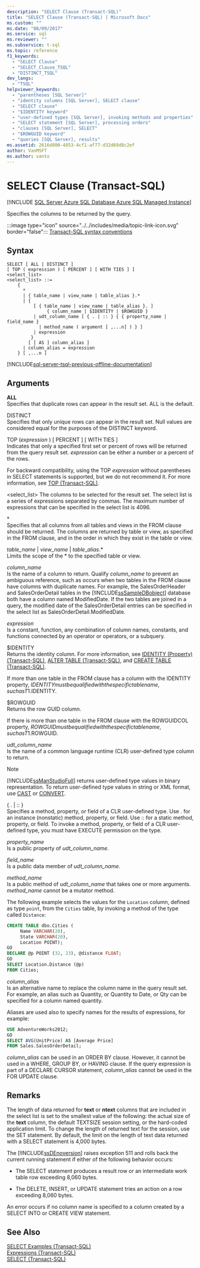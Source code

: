 ```yaml
---
description: "SELECT Clause (Transact-SQL)"
title: "SELECT Clause (Transact-SQL) | Microsoft Docs"
ms.custom: ""
ms.date: "08/09/2017"
ms.service: sql
ms.reviewer: ""
ms.subservice: t-sql
ms.topic: reference
f1_keywords: 
  - "SELECT Clause"
  - "SELECT_Clause_TSQL"
  - "DISTINCT_TSQL"
dev_langs: 
  - "TSQL"
helpviewer_keywords: 
  - "parentheses [SQL Server]"
  - "identity columns [SQL Server], SELECT clause"
  - "SELECT clause"
  - "$IDENTITY keyword"
  - "user-defined types [SQL Server], invoking methods and properties"
  - "SELECT statement [SQL Server], processing orders"
  - "clauses [SQL Server], SELECT"
  - "$ROWGUID keyword"
  - "queries [SQL Server], results"
ms.assetid: 2616d800-4853-4cf1-af77-d32d68d8c2ef
author: VanMSFT
ms.author: vanto
---
```

# SELECT Clause (Transact-SQL)
[!INCLUDE [SQL Server Azure SQL Database Azure SQL Managed Instance](../../includes/applies-to-version/sql-asdb-asdbmi.md)]

  Specifies the columns to be returned by the query.  
  
 :::image type="icon" source="../../includes/media/topic-link-icon.svg" border="false"::: [Transact-SQL syntax conventions](../../t-sql/language-elements/transact-sql-syntax-conventions-transact-sql.md)  
  
## Syntax  
  
```syntaxsql
SELECT [ ALL | DISTINCT ]  
[ TOP ( expression ) [ PERCENT ] [ WITH TIES ] ]   
<select_list>   
<select_list> ::=   
    {   
      *   
      | { table_name | view_name | table_alias }.*   
      | {  
          [ { table_name | view_name | table_alias }. ]  
               { column_name | $IDENTITY | $ROWGUID }   
          | udt_column_name [ { . | :: } { { property_name | field_name }   
            | method_name ( argument [ ,...n] ) } ]  
          | expression  
         }  
        [ [ AS ] column_alias ]   
      | column_alias = expression   
    } [ ,...n ]   
```  
  
[!INCLUDE[sql-server-tsql-previous-offline-documentation](../../includes/sql-server-tsql-previous-offline-documentation.md)]

## Arguments
 **ALL**  
 Specifies that duplicate rows can appear in the result set. ALL is the default.  
  
 DISTINCT  
 Specifies that only unique rows can appear in the result set. Null values are considered equal for the purposes of the DISTINCT keyword.  
  
 TOP (*expression* ) [ PERCENT ] [ WITH TIES ]  
 Indicates that only a specified first set or percent of rows will be returned from the query result set. *expression* can be either a number or a percent of the rows.  
  
 For backward compatibility, using the TOP *expression* without parentheses in SELECT statements is supported, but we do not recommend it. For more information, see [TOP &#40;Transact-SQL&#41;](../../t-sql/queries/top-transact-sql.md).  
  
\<select_list>
 The columns to be selected for the result set. The select list is a series of expressions separated by commas. The maximum number of expressions that can be specified in the select list is 4096.  
  
 \*  
 Specifies that all columns from all tables and views in the FROM clause should be returned. The columns are returned by table or view, as specified in the FROM clause, and in the order in which they exist in the table or view.  
  
 *table_name* | *view_name* | *table*_*alias*.*  
 Limits the scope of the \* to the specified table or view.  
  
 *column_name*  
 Is the name of a column to return. Qualify *column_name* to prevent an ambiguous reference, such as occurs when two tables in the FROM clause have columns with duplicate names. For example, the SalesOrderHeader and SalesOrderDetail tables in the [!INCLUDE[ssSampleDBobject](../../includes/sssampledbobject-md.md)] database both have a column named ModifiedDate. If the two tables are joined in a query, the modified date of the SalesOrderDetail entries can be specified in the select list as SalesOrderDetail.ModifiedDate.  
  
 *expression*  
 Is a constant, function, any combination of column names, constants, and functions connected by an operator or operators, or a subquery.  
  
 $IDENTITY  
 Returns the identity column. For more information, see [IDENTITY &#40;Property&#41; &#40;Transact-SQL&#41;](../../t-sql/statements/create-table-transact-sql-identity-property.md), [ALTER TABLE &#40;Transact-SQL&#41;](../../t-sql/statements/alter-table-transact-sql.md), and [CREATE TABLE &#40;Transact-SQL&#41;](../../t-sql/statements/create-table-transact-sql.md).  
  
 If more than one table in the FROM clause has a column with the IDENTITY property, $IDENTITY must be qualified with the specific table name, such as T1.$IDENTITY.  
  
 $ROWGUID  
 Returns the row GUID column.  
  
 If there is more than one table in the FROM clause with the ROWGUIDCOL property, $ROWGUID must be qualified with the specific table name, such as T1.$ROWGUID.  
  
 *udt_column_name*  
 Is the name of a common language runtime (CLR) user-defined type column to return.  
  
> [!NOTE]  
>  [!INCLUDE[ssManStudioFull](../../includes/ssmanstudiofull-md.md)] returns user-defined type values in binary representation. To return user-defined type values in string or XML format, use [CAST](../../t-sql/functions/cast-and-convert-transact-sql.md) or [CONVERT](../../t-sql/functions/cast-and-convert-transact-sql.md).  
  
 { . | :: }  
 Specifies a method, property, or field of a CLR user-defined type. Use . for an instance (nonstatic) method, property, or field. Use :: for a static method, property, or field. To invoke a method, property, or field of a CLR user-defined type, you must have EXECUTE permission on the type.  
  
 *property_name*  
 Is a public property of *udt_column_name*.  
  
 *field_name*  
 Is a public data member of *udt_column_name*.  
  
 *method_name*  
 Is a public method of *udt_column_name* that takes one or more arguments. *method_name* cannot be a mutator method.  
  
 The following example selects the values for the `Location` column, defined as type `point`, from the `Cities` table, by invoking a method of the type called `Distance`:  
  
```sql
CREATE TABLE dbo.Cities (  
     Name VARCHAR(20),  
     State VARCHAR(20),  
     Location POINT);  
GO  
DECLARE @p POINT (32, 23), @distance FLOAT;  
GO  
SELECT Location.Distance (@p)  
FROM Cities;  
```  
  
 *column_alias*  
 Is an alternative name to replace the column name in the query result set. For example, an alias such as Quantity, or Quantity to Date, or Qty can be specified for a column named quantity.  
  
 Aliases are used also to specify names for the results of expressions, for example:  
  
 ```sql
 USE AdventureWorks2012;  
 GO  
 SELECT AVG(UnitPrice) AS [Average Price]  
 FROM Sales.SalesOrderDetail;
 ```  
  
 *column_alias* can be used in an ORDER BY clause. However, it cannot be used in a WHERE, GROUP BY, or HAVING clause. If the query expression is part of a DECLARE CURSOR statement, *column_alias* cannot be used in the FOR UPDATE clause.  
  
## Remarks  
 The length of data returned for **text** or **ntext** columns that are included in the select list is set to the smallest value of the following: the actual size of the **text** column, the default TEXTSIZE session setting, or the hard-coded application limit. To change the length of returned text for the session, use the SET statement. By default, the limit on the length of text data returned with a SELECT statement is 4,000 bytes.  
  
 The [!INCLUDE[ssDEnoversion](../../includes/ssdenoversion-md.md)] raises exception 511 and rolls back the current running statement if either of the following behavior occurs:  
  
-   The SELECT statement produces a result row or an intermediate work table row exceeding 8,060 bytes.  
  
-   The DELETE, INSERT, or UPDATE statement tries an action on a row exceeding 8,060 bytes.  
  
 An error occurs if no column name is specified to a column created by a SELECT INTO or CREATE VIEW statement.  
  
## See Also  
 [SELECT Examples &#40;Transact-SQL&#41;](../../t-sql/queries/select-examples-transact-sql.md)   
 [Expressions &#40;Transact-SQL&#41;](../../t-sql/language-elements/expressions-transact-sql.md)   
 [SELECT &#40;Transact-SQL&#41;](../../t-sql/queries/select-transact-sql.md)  
  
  
